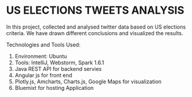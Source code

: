 # US ELECTIONS TWEETS ANALYSIS

In this project, collected and analysed twitter data based on US elections criteria. We have drawn different conclusions and visualized the results.

Technologies and Tools Used:

1. Environment: Ubuntu
2. Tools: IntelliJ, Webstorm, Spark 1.6.1
3. Java REST API for backend servies
4. Angular js for front end
5. Plotly.js, Amcharts, Charts.js, Google Maps for visualization
6. Bluemixt for hosting Application

